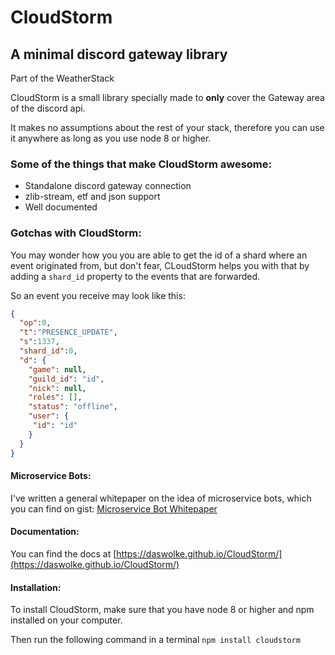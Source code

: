 # CloudStorm

## A minimal discord gateway library

Part of the WeatherStack

CloudStorm is a small library specially made to **only** cover the Gateway area of the discord api.

It makes no assumptions about the rest of your stack, therefore you can use it anywhere as long as you use node 8 or higher.

### Some of the things that make CloudStorm awesome:
- Standalone discord gateway connection
- zlib-stream, etf and json support
- Well documented

### Gotchas with CloudStorm:
You may wonder how you you are able to get the id of a shard where an event originated from, but don't fear, CLoudStorm helps you with that by adding a `shard_id` property to the events that are forwarded.

So an event you receive may look like this:
```json
{
  "op":0,
  "t":"PRESENCE_UPDATE",
  "s":1337,
  "shard_id":0,
  "d": {
    "game": null,
    "guild_id": "id",
    "nick": null,
    "roles": [],
    "status": "offline",
    "user": { 
     "id": "id"
    } 
  }
}
```
#### Microservice Bots:
I've written a general whitepaper on the idea of microservice bots, which you can find on gist: [Microservice Bot Whitepaper](https://gist.github.com/DasWolke/c9d7dfe6a78445011162a12abd32091d)

#### Documentation:
You can find the docs at [https://daswolke.github.io/CloudStorm/](https://daswolke.github.io/CloudStorm/)

#### Installation:
To install CloudStorm, make sure that you have node 8 or higher and npm installed on your computer.

Then run the following command in a terminal `npm install cloudstorm`
